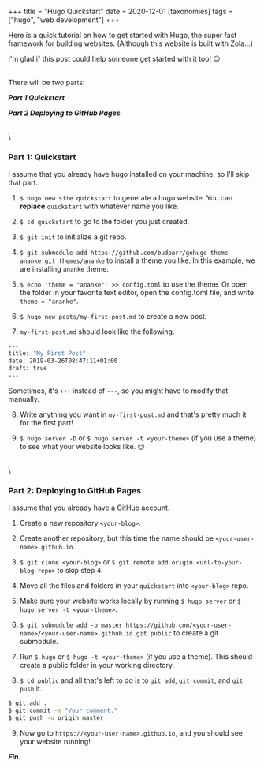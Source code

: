 +++
title = "Hugo Quickstart"
date = 2020-12-01
[taxonomies]
tags = ["hugo", "web development"]
+++

Here is a quick tutorial on how to get started with Hugo, the super fast framework for building websites. (Although this website is built with Zola...)

I'm glad if this post could help someone get started with it too! &#128521;

\
There will be two parts:

_**Part 1 Quickstart**_

_**Part 2 Deploying to GitHub Pages**_

\
\

### Part 1: Quickstart

I assume that you already have hugo installed on your machine, so I'll skip that part.

1. `$ hugo new site quickstart` to generate a hugo website. You can **replace** `quickstart` with whatever name you like.

2. `$ cd quickstart` to go to the folder you just created.

3. `$ git init` to initialize a git repo.

4. `$ git submodule add https://github.com/budparr/gohugo-theme-ananke.git themes/ananke` to install a theme you like. In this example, we are installing `ananke` theme.

5. `$ echo 'theme = "ananke"' >> config.toml` to use the theme. Or open the folder in your favorite text editor, open the config.toml file, and write `theme = "ananke"`.

6. `$ hugo new posts/my-first-post.md` to create a new post.

7. `my-first-post.md` should look like the following.

```bash
---
title: "My First Post"
date: 2019-03-26T08:47:11+01:00
draft: true
---
```

Sometimes, it's `+++` instead of `---`, so you might have to modify that manually.

8. Write anything you want in `my-first-post.md` and that's pretty much it for the first part!

9. `$ hugo server -D` or `$ hugo server -t <your-theme>` (if you use a theme) to see what your website looks like. &#128521;

\
\

### Part 2: Deploying to GitHub Pages

I assume that you already have a GitHub account.

1. Create a new repository `<your-blog>`.

2. Create another repository, but this time the name should be `<your-user-name>.github.io`.

3. `$ git clone <your-blog>` or `$ git remote add origin <url-to-your-blog-repo>` to skip step 4.

4. Move all the files and folders in your `quickstart` into `<your-blog>` repo.

5. Make sure your website works locally by running `$ hugo server` or `$ hugo server -t <your-theme>`.

6. `$ git submodule add -b master https://github.com/<your-user-name>/<your-user-name>.github.io.git public` to create a git submodule.

7. Run `$ hugo` or `$ hugo -t <your-theme>` (if you use a theme). This should create a public folder in your working directory.

8. `$ cd public` and all that's left to do is to `git add`, `git commit`, and `git push` it.

```bash
$ git add .
$ git commit -m "Your comment."
$ git push -u origin master
```

9. Now go to `https://<your-user-name>.github.io`, and you should see your website running!

**_Fin._**
